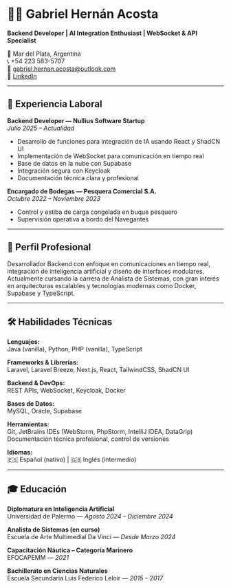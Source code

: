 # 👨‍💻 Gabriel Hernán Acosta

**Backend Developer | AI Integration Enthusiast | WebSocket & API Specialist**

📍 Mar del Plata, Argentina  
📞 +54 223 583-5707  
📧 [gabriel.hernan.acosta@outlook.com](mailto:gabriel.hernan.acosta@outlook.com)  
🔗 [LinkedIn](https://linkedin.com/in/gabriel-acosta-208212326)

---

## 💼 Experiencia Laboral

**Backend Developer — Nullius Software Startup**  
*Julio 2025 – Actualidad*  
- Desarrollo de funciones para integración de IA usando React y ShadCN UI  
- Implementación de WebSocket para comunicación en tiempo real  
- Base de datos en la nube con Supabase  
- Integración segura con Keycloak  
- Documentación técnica clara y profesional  

**Encargado de Bodegas — Pesquera Comercial S.A.**  
*Octubre 2022 – Noviembre 2023*  
- Control y estiba de carga congelada en buque pesquero  
- Supervisión operativa a bordo del Navegantes

---

## 🧠 Perfil Profesional

Desarrollador Backend con enfoque en comunicaciones en tiempo real, integración de inteligencia artificial y diseño de interfaces modulares. Actualmente cursando la carrera de Analista de Sistemas, con gran interés en arquitecturas escalables y tecnologías modernas como Docker, Supabase y TypeScript.

---

## 🛠️ Habilidades Técnicas

**Lenguajes:**  
Java (vanilla), Python, PHP (vanilla), TypeScript  

**Frameworks & Librerías:**  
Laravel, Laravel Breeze, Next.js, React, TailwindCSS, ShadCN UI  

**Backend & DevOps:**  
REST APIs, WebSocket, Keycloak, Docker  

**Bases de Datos:**  
MySQL, Oracle, Supabase  

**Herramientas:**  
Git, JetBrains IDEs (WebStorm, PhpStorm, IntelliJ IDEA, DataGrip)  
Documentación técnica profesional, control de versiones

**Idiomas:**  
🇪🇸 Español (nativo) | 🇬🇧 Inglés (intermedio)

---

## 🎓 Educación

**Diplomatura en Inteligencia Artificial**  
Universidad de Palermo — *Agosto 2024 – Diciembre 2024*  

**Analista de Sistemas (en curso)**  
Escuela de Arte Multimedial Da Vinci — *Desde Marzo 2024*  

**Capacitación Náutica – Categoría Marinero**  
EFOCAPEMM — *2021*

**Bachillerato en Ciencias Naturales**  
Escuela Secundaria Luis Federico Leloir — *2015 – 2017*
